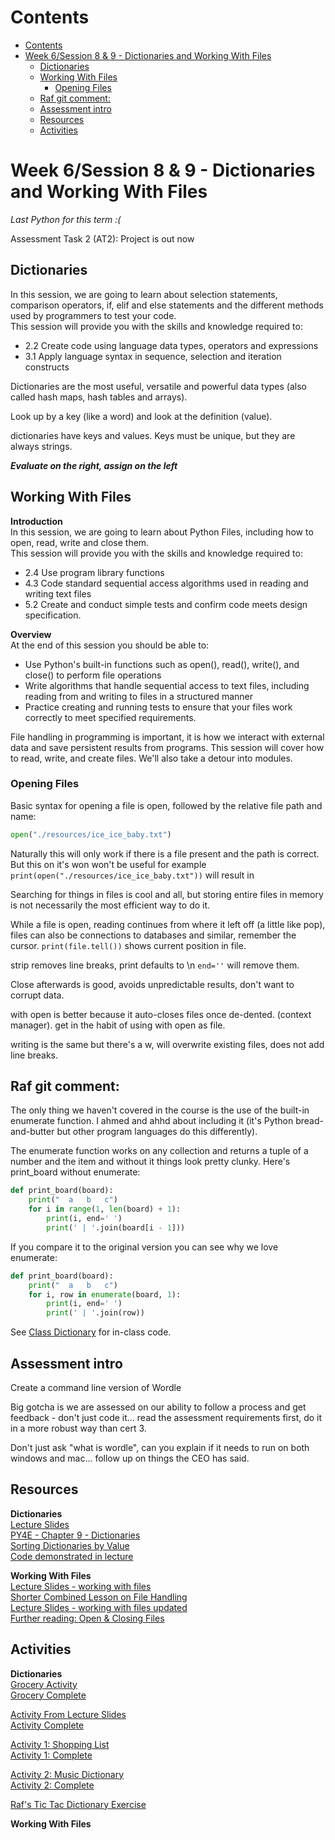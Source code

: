 # Contents
- [Contents](#contents)
- [Week 6/Session 8 \& 9 - Dictionaries and Working With Files](#week-6session-8--9---dictionaries-and-working-with-files)
  - [Dictionaries](#dictionaries)
  - [Working With Files](#working-with-files)
    - [Opening Files](#opening-files)
  - [Raf git comment:](#raf-git-comment)
  - [Assessment intro](#assessment-intro)
  - [Resources](#resources)
  - [Activities](#activities)


# Week 6/Session 8 & 9 - Dictionaries and Working With Files
*Last Python for this term :(*

 Assessment Task 2 (AT2): Project is out now

## Dictionaries
In this session, we are going to learn about selection statements, comparison operators, if, elif and else statements and the different methods used by programmers to test your code.  
This session will provide you with the skills and knowledge required to:  
* 2.2 Create code using language data types, operators and expressions
* 3.1 Apply language syntax in sequence, selection and iteration constructs

Dictionaries are the most useful, versatile and powerful data types (also called hash maps, hash tables and arrays).

Look up by a key (like a word) and look at the definition (value).  

dictionaries have keys and values. Keys must be unique, but they are always strings.

***Evaluate on the right, assign on the left***

## Working With Files
**Introduction**  
In this session, we are going to learn about Python Files, including how to open, read, write and close them.   
This session will provide you with the skills and knowledge required to:
* 2.4 Use program library functions
* 4.3 Code standard sequential access algorithms used in reading and writing text files
* 5.2 Create and conduct simple tests and confirm code meets design specification.

**Overview**  
At the end of this session you should be able to:
* Use Python's built-in functions such as open(), read(), write(), and close() to perform file operations
* Write algorithms that handle sequential access to text files, including reading from and writing to files in a structured manner
* Practice creating and running tests to ensure that your files work correctly to meet specified requirements.

File handling in programming is important, it is how we interact with external data and save persistent results from programs. This session will cover how to read, write, and create files. We'll also take a detour into modules.  

### Opening Files
Basic syntax for opening a file is open, followed by the relative file path and name:
```python
open("./resources/ice_ice_baby.txt")
```
Naturally this will only work if there is a file present and the path is correct. But this on it's won won't be useful for example `print(open("./resources/ice_ice_baby.txt"))` will result in



Searching for things in files is cool and all, but storing entire files in memory is not necessarily the most efficient way to do it.

While a file is open, reading continues from where it left off (a little like pop), files can also be connections to databases and similar, remember the cursor.
`print(file.tell())` shows current position in file. 

strip removes line breaks, print defaults to \n `end=''` will remove them.

Close afterwards is good, avoids unpredictable results, don't want to corrupt data.

with open is better because it auto-closes files once de-dented. (context manager).
get in the habit of using with open as file.

writing is the same but there's a w, will overwrite existing files, does not add line breaks.

## Raf git comment:
The only thing we haven't covered in the course is the use of the built-in enumerate function. I ahmed and ahhd about including it (it's Python bread-and-butter but other program languages do this differently).

The enumerate function works on any collection and returns a tuple of a number and the item and without it things look pretty clunky. Here's print_board without enumerate:

```python
def print_board(board):
    print("  a   b   c")
    for i in range(1, len(board) + 1):
        print(i, end=' ')
        print(' | '.join(board[i - 1]))
```

If you compare it to the original version you can see why we love enumerate:

```python
def print_board(board):
    print("  a   b   c")
    for i, row in enumerate(board, 1):
        print(i, end=' ')
        print(' | '.join(row))
```
See [Class Dictionary](./resources/dictionaries.py) for in-class code.

## Assessment intro
Create a command line version of Wordle

Big gotcha is we are assessed on our ability to follow a process and get feedback - don't just code it... read the assessment requirements first, do it in a more robust way than cert 3.

Don't just ask "what is wordle", can you explain if it needs to run on both windows and mac... follow up on things the CEO has said. 


## Resources
**Dictionaries**  
[Lecture Slides](./resources/ICTPRG302-Dictionaries.pptx)  
[PY4E - Chapter 9 - Dictionaries](https://books.trinket.io/pfe/09-dictionaries.html)   
[Sorting Dictionaries by Value](https://datagy.io/python-sort-a-dictionary-by-values/)  
[Code demonstrated in lecture](./resources/dictionaries.py)  

**Working With Files**  
[Lecture Slides - working with files](./resources/ICTPRG302-ModulesAndFiles.pptx)  
[Shorter Combined Lesson on File Handling](./resources/shorter-combined-files-lesson.pptx)  
[Lecture Slides - working with files updated](./resources/ICTPRG302-S9-Files.pdf)  
[Further reading: Open & Closing Files](https://realpython.com/read-write-files-python/#opening-and-closing-a-file-in-python)    

## Activities
**Dictionaries**  
[Grocery Activity](./activities/dictionaries/grocery-dict.md)  
[Grocery Complete](./activities/dictionaries/grocery-dict.py)

[Activity From Lecture Slides](./activities/dictionaries/name-dict.md)  
[Activity Complete](./activities/dictionaries/name-dict.py)  

[Activity 1: Shopping List](./activities/dictionaries/shopping-list.md)  
[Activity 1: Complete](./activities/dictionaries/shopping-list.py)

[Activity 2: Music Dictionary](./activities/dictionaries/music-dict.md)  
[Activity 2: Complete](./activities/dictionaries/music-dict.py)  

[Raf's Tic Tac Dictionary Exercise](./activities/dictionaries/tictac-dict.md)


**Working With Files**  